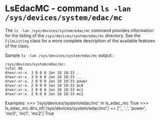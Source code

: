 LsEdacMC - command ``ls -lan /sys/devices/system/edac/mc``
==========================================================

The ``ls -lan /sys/devices/system/edac/mc`` command provides information for the listing of the
``/sys/devices/system/edac/mc`` directory. See the ``FileListing`` class for a more complete description of the
available features of the class.

Sample ``ls -lan /sys/devices/system/edac/mc`` output::

    /sys/devices/system/edac/mc:
    total 90
    drwxr-xr-x. 3 0 0 0 Jan 10 10:33 .
    drwxr-xr-x. 3 0 0 0 Jan 10 10:33 ..
    drwxr-xr-x. 2 0 0 0 Jan 10 10:33 power
    drwxr-xr-x. 2 0 0 0 Jan 10 10:33 mc0
    drwxr-xr-x. 2 0 0 0 Jan 10 10:33 mc1
    drwxr-xr-x. 2 0 0 0 Jan 10 10:33 mc2

Examples:
    >>> '/sys/devices/system/edac/mc' in ls_edac_mc
    True
    >>> ls_edac_mc.dirs_of('/sys/devices/system/edac/mc') == ['.', '..', 'power', 'mc0', 'mc1', 'mc2']
    True